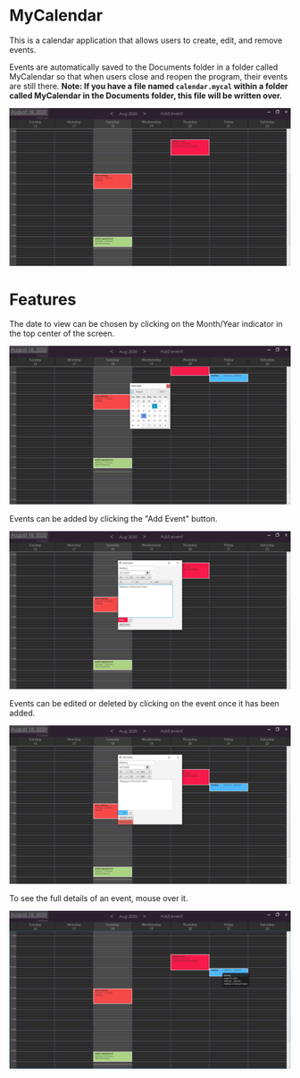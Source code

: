 # MyCalendar
This is a calendar application that allows users to create, edit, and remove events.

Events are automatically saved to the Documents folder in a folder called MyCalendar so that when users close and reopen the program, their events are still there. **Note: If you have a file named `calendar.mycal` within a folder called MyCalendar in the Documents folder, this file will be written over.**

![MyCalendar](https://github.com/Julia-Lachenauer/MyCalendar/blob/master/media/MyCalendar.png)

# Features

The date to view can be chosen by clicking on the Month/Year indicator in the top center of the screen.

![Choose Date to View](https://github.com/Julia-Lachenauer/MyCalendar/blob/master/media/Date_Selector.png)

Events can be added by clicking the "Add Event" button.

![Add Event](https://github.com/Julia-Lachenauer/MyCalendar/blob/master/media/Add_Event.png)

Events can be edited or deleted by clicking on the event once it has been added.

![Edit Event](https://github.com/Julia-Lachenauer/MyCalendar/blob/master/media/Edit_Event.png)

To see the full details of an event, mouse over it.

![Tooltips](https://github.com/Julia-Lachenauer/MyCalendar/blob/master/media/ToolTips.png)

